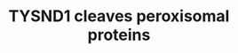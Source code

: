 ---
annotations:
- type: Pathway Ontology
  value: peptide and protein metabolic pathway
authors:
- ReactomeTeam
- DeSl
description: After proteins are imported into the peroxisome a subset of proteins
  are cleaved by the protease TYSND1 (Okumoto et al. 2011). Based onmutagenesis of
  human TYSND1 (Okumoto et al. 2011) and the homolog in Arabidopsis (Schuhmann et
  al. 2008), TYSND1 appears to be a trypsin-like serine protease containing a conserved
  histidine aspartate serine triad essential for catalysis. Mice lacking Tysnd1 have
  reduced peroxisomal localization of some peroxisomal enzymes and exhibit reduced
  beta-oxidation of fatty acids and metabolism of phytanic acid (Mizuno et al. 2013).
  Male mice lacking Tysnd1 are sterile due to sperm that lack acrosomal caps.  View
  original pathway at [http://www.reactome.org/PathwayBrowser/#DIAGRAM=9033500 Reactome].
last-edited: 2021-01-25
organisms:
- Homo sapiens
redirect_from:
- /index.php/Pathway:WP4433
- /instance/WP4433
schema-jsonld:
- '@context': https://schema.org/
  '@id': https://wikipathways.github.io/pathways/WP4433.html
  '@type': Dataset
  creator:
    '@type': Organization
    name: WikiPathways
  description: After proteins are imported into the peroxisome a subset of proteins
    are cleaved by the protease TYSND1 (Okumoto et al. 2011). Based onmutagenesis
    of human TYSND1 (Okumoto et al. 2011) and the homolog in Arabidopsis (Schuhmann
    et al. 2008), TYSND1 appears to be a trypsin-like serine protease containing a
    conserved histidine aspartate serine triad essential for catalysis. Mice lacking
    Tysnd1 have reduced peroxisomal localization of some peroxisomal enzymes and exhibit
    reduced beta-oxidation of fatty acids and metabolism of phytanic acid (Mizuno
    et al. 2013). Male mice lacking Tysnd1 are sterile due to sperm that lack acrosomal
    caps.  View original pathway at [http://www.reactome.org/PathwayBrowser/#DIAGRAM=9033500
    Reactome].
  keywords:
  - ACOX1
  - TYSND1(111-566)
  - PHYH
  - SCP2(425-547)
  - HSD17B4(1-311)
  - AGPS(1-658)
  - SCP2(1-424)
  - HSD17B4(1-736)
  - ACOX1(439-660)
  - ACOX1(1-438)
  - AGPS
  - AGPS(1-58)
  - TYSND1(1-110)
  - SCP2
  - ACAA1
  - PHYH(1-338)
  - ACAA1(1-26)
  - TYSND1
  - PHYH(1-30)
  - ACAA1(1-424)
  - HSD17B4(312-736)
  - H2O
  license: CC0
  name: TYSND1 cleaves peroxisomal proteins
seo: CreativeWork
title: TYSND1 cleaves peroxisomal proteins
wpid: WP4433
---